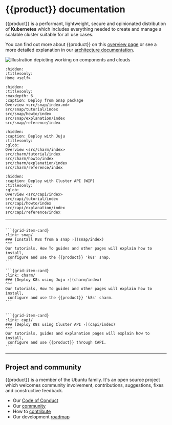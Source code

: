 # {{product}} documentation

{{product}} is a performant, lightweight, secure and
opinionated distribution of **Kubernetes** which includes everything needed to
create and manage a scalable cluster suitable for all use cases.

You can find out more about {{product}} on this [overview page] or
see a more detailed explanation in our [architecture documentation].

![Illustration depicting working on components and clouds][logo]

```{toctree}
:hidden:
:titlesonly:
Home <self>
```

```{toctree}
:hidden:
:titlesonly:
:maxdepth: 6
:caption: Deploy from Snap package
Overview <src/snap/index.md>
src/snap/tutorial/index
src/snap/howto/index
src/snap/explanation/index
src/snap/reference/index
```

```{toctree}
:hidden:
:caption: Deploy with Juju
:titlesonly:
:glob:
Overview <src/charm/index>
src/charm/tutorial/index
src/charm/howto/index
src/charm/explanation/index
src/charm/reference/index
```

```{toctree}
:hidden:
:caption: Deploy with Cluster API (WIP)
:titlesonly:
:glob:
Overview <src/capi/index>
src/capi/tutorial/index
src/capi/howto/index
src/capi/explanation/index
src/capi/reference/index
```

---

````{grid} 1 1 2 2

```{grid-item-card}
:link: snap/
### [Install K8s from a snap ›](snap/index)
^^^
Our tutorials, How To guides and other pages will explain how to install,
 configure and use the {{product}} 'k8s' snap.
```

```{grid-item-card}
:link: charm/
### [Deploy K8s using Juju ›](charm/index)
^^^
Our tutorials, How To guides and other pages will explain how to install,
 configure and use the {{product}} 'k8s' charm.
```


```{grid-item-card}
:link: capi/
### [Deploy K8s using Cluster API ›](capi/index)
^^^
Our tutorials, guides and explanation pages will explain how to install,
 configure and use {{product}} through CAPI.
```
````

---

## Project and community

{{product}} is a member of the Ubuntu family. It's an open source
project which welcomes community involvement, contributions, suggestions, fixes
and constructive feedback.

- Our [Code of Conduct]
- Our [community]
- How to [contribute]
- Our development [roadmap]

<!-- IMAGES -->

[logo]: https://assets.ubuntu.com/v1/843c77b6-juju-at-a-glace.svg

<!-- LINKS -->

[Code of Conduct]: https://ubuntu.com/community/ethos/code-of-conduct
[community]: snap/reference/community
[contribute]: snap/howto/contribute
[roadmap]: snap/reference/roadmap
[overview page]: snap/explanation/about
[architecture documentation]: snap/reference/architecture
